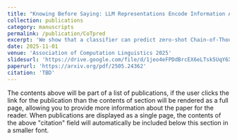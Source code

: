 ```yaml
---
title: "Knowing Before Saying: LLM Representations Encode Information About Chain-of-Thought Success Before Completion"
collection: publications
category: manuscripts
permalink: /publication/CoTpred
excerpt: 'We show that a classifier can predict zero-shot Chain-of-Thought (CoT) success from LLM representations even before any tokens are generated, indicating crucial reasoning information is present early. This suggests CoT reasoning can often be truncated for efficiency without major performance loss. Our results provide guidance for optimizing CoT processes using early stopping.'
date: 2025-11-01
venue: 'Association of Computation Linguistics 2025'
slidesurl: 'https://drive.google.com/file/d/1jeo4eFPDdBrcEX6eLTsk5UqY6X_UbzcT/view?usp=sharing'
paperurl: 'https://arxiv.org/pdf/2505.24362'
citation: 'TBD'
---
```


The contents above will be part of a list of publications, if the user clicks the link for the publication than the contents of section will be rendered as a full page, allowing you to provide more information about the paper for the reader. When publications are displayed as a single page, the contents of the above "citation" field will automatically be included below this section in a smaller font.